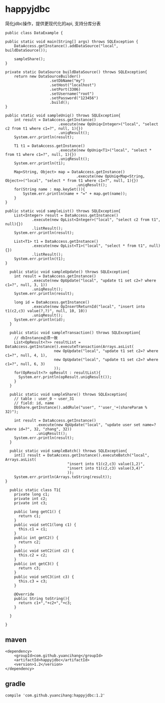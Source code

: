 # happyjdbc
简化jdbc操作，提供更现代化的api, 支持分库分表

    public class DataExample {

	public static void main(String[] args) throws SQLException {
		DataAccess.getInstance().addDataSource("local", buildDataSource());
		
		sampleShare();
	}
	
	private static DataSource buildDataSource() throws SQLException{
		return new DataSourceBuilder()
						.setDbName("my")
						.setHost("localhost")
						.setPort(3306)
						.setUsername("root")
						.setPassword("123456")
						.build();
	}
	
	public static void sampleUniq() throws SQLException{
		int result = DataAccess.getInstance()
							.execute(new OpUniq<Integer>("local", "select c2 from t1 where c1=?", null, 1){})
							.uniqResult();
		System.err.println(result);
		
		T1 t1 = DataAccess.getInstance()
							.execute(new OpUniq<T1>("local", "select * from t1 where c1=?", null, 1){})
							.uniqResult();
		System.err.println(t1);
		
		Map<String, Object> map = DataAccess.getInstance()
									.execute(new OpUniq<Map<String, Object>>("local", "select * from t1 where c1=?", null, 1){})
									.uniqResult();
		for(String name : map.keySet()){
			System.err.println(name + "=" + map.get(name));
		}
	}
	
	public static void sampleList() throws SQLException{
		List<Integer> result = DataAccess.getInstance()
				.execute(new OpList<Integer>("local", "select c2 from t1", null){})
				.listResult();
		System.err.println(result);
		
		List<T1> t1 = DataAccess.getInstance()
				.execute(new OpList<T1>("local", "select * from t1", null){})
				.listResult();
		System.err.println(t1);
	}
	
      public static void sampleUpdate() throws SQLException{
        int result = DataAccess.getInstance()
                .execute(new OpUpdate("local", "update t1 set c2=? where c1=?", null, 3, 1))
                .uniqResult();
        System.err.println(result);

        long id = DataAccess.getInstance()
                .execute(new OpInsertReturnId("local", "insert into t1(c2,c3) value(?,?)", null, 10, 10))
                .uniqResult();
        System.err.println(id);
      }

      public static void sampleTransaction() throws SQLException{
        // dbInstance必须一致
        List<OpResult<?>> resultList = DataAccess.getInstance().executeTransaction(Arrays.asList(
                          new OpUpdate("local", "update t1 set c2=? where c1=?", null, 4, 1),
                          new OpUpdate("local", "update t1 set c2=? where c1=?", null, 6, 3)
                          ));
        for(OpResult<?> opResult : resultList){
          System.err.println(opResult.uniqResult());
        }
      }

      public static void sampleShare() throws SQLException{
        // table : user_0 ~ user_31
        // field: id, name
        DbShare.getInstance().addRule("user", "'user_'+(shareParam % 32)");

        int result = DataAccess.getInstance()
                  .execute(new OpUpdate("local", "update user set name=? where id=?", 32, "zhang", 32))
                  .uniqResult();
        System.err.println(result);
      }
      
      public static void sampleBatch() throws SQLException{
		int[] result = DataAccess.getInstance().executeBatch("local", Arrays.asList(
								"insert into t1(c2,c3) value(1,2)", 
								"insert into t1(c2,c3) value(3,4)"
								));
		System.err.println(Arrays.toString(result));
	}

      public static class T1{
        private long c1;
        private int c2;
        private int c3;

        public long getC1() {
          return c1;
        }
        public void setC1(long c1) {
          this.c1 = c1;
        }
        public int getC2() {
          return c2;
        }
        public void setC2(int c2) {
          this.c2 = c2;
        }
        public int getC3() {
          return c3;
        }
        public void setC3(int c3) {
          this.c3 = c3;
        }

        @Override
        public String toString(){
          return c1+","+c2+","+c3;
        }

      }

    }

## maven
	<dependency>
	    <groupId>com.github.yuancihang</groupId>
	    <artifactId>happyjdbc</artifactId>
	    <version>1.2</version>
	</dependency>
	
## gradle
	compile 'com.github.yuancihang:happyjdbc:1.2'
